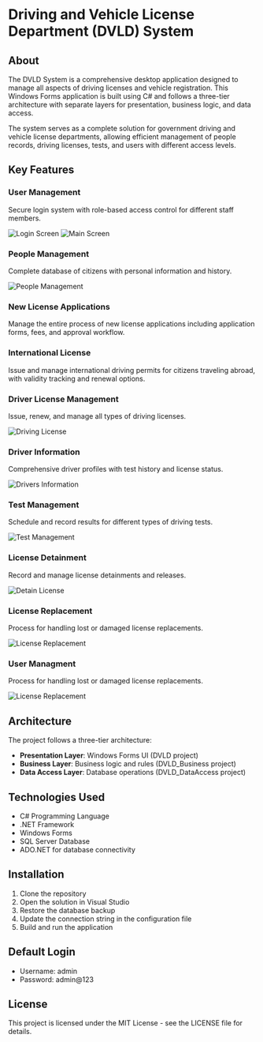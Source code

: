 # Driving and Vehicle License Department (DVLD) System



## About

The DVLD System is a comprehensive desktop application designed to manage all aspects of driving licenses and vehicle registration. This Windows Forms application is built using C# and follows a three-tier architecture with separate layers for presentation, business logic, and data access.

The system serves as a complete solution for government driving and vehicle license departments, allowing efficient management of people records, driving licenses, tests, and users with different access levels.

## Key Features

### User Management
Secure login system with role-based access control for different staff members.

![Login Screen](screenshots/Login.png)
![Main Screen](screenshots/Main.png)

### People Management
Complete database of citizens with personal information and history.

![People Management](screenshots/People.png)

### New License Applications
Manage the entire process of new license applications including application forms, fees, and approval workflow.

### International License
Issue and manage international driving permits for citizens traveling abroad, with validity tracking and renewal options.

### Driver License Management
Issue, renew, and manage all types of driving licenses.

![Driving License](screenshots/LocalDrivingLicense.png)

### Driver Information
Comprehensive driver profiles with test history and license status.

![Drivers Information](screenshots/Drivers.png)


### Test Management
Schedule and record results for different types of driving tests.

![Test Management](screenshots/Test.png)

### License Detainment
Record and manage license detainments and releases.

![Detain License](screenshots/Detain.png)

### License Replacement
Process for handling lost or damaged license replacements.

![License Replacement](screenshots/Replacement.png)

### User Managment
Process for handling lost or damaged license replacements.

![License Replacement](screenshots/User.png)

## Architecture

The project follows a three-tier architecture:
- **Presentation Layer**: Windows Forms UI (DVLD project)
- **Business Layer**: Business logic and rules (DVLD_Business project)
- **Data Access Layer**: Database operations (DVLD_DataAccess project)

## Technologies Used

- C# Programming Language
- .NET Framework
- Windows Forms
- SQL Server Database
- ADO.NET for database connectivity

## Installation

1. Clone the repository
2. Open the solution in Visual Studio
3. Restore the database backup
4. Update the connection string in the configuration file
5. Build and run the application

## Default Login

- Username: admin
- Password: admin@123

## License

This project is licensed under the MIT License - see the LICENSE file for details. 